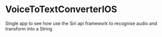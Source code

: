# VoiceToTextConverterIOS
Single app to see how use the Siri api framework to recognise audio and transform into a String
